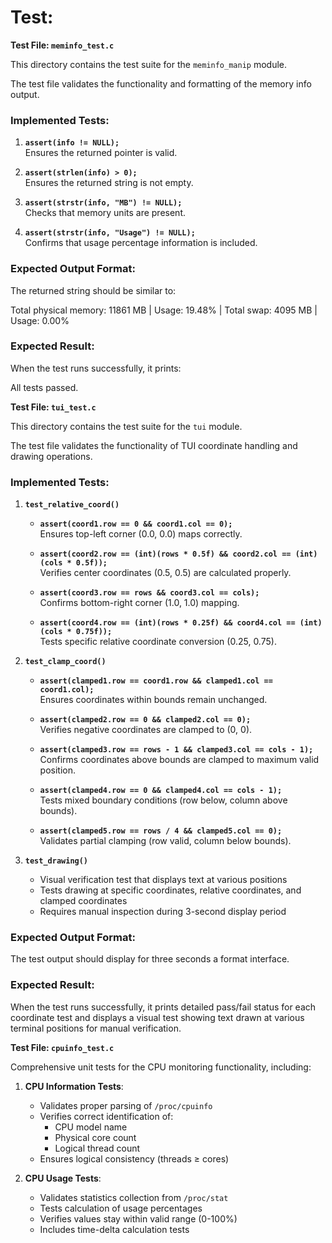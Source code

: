 # Test:

**Test File: `meminfo_test.c`**

  This directory contains the test suite for the `meminfo_manip` module.

  The test file validates the functionality and formatting of the memory info output.

 ### Implemented Tests:

 1. **`assert(info != NULL);`**  
  Ensures the returned pointer is valid.

 1. **`assert(strlen(info) > 0);`**  
  Ensures the returned string is not empty.

 1. **`assert(strstr(info, "MB") != NULL);`**  
  Checks that memory units are present.

 1. **`assert(strstr(info, "Usage") != NULL);`**  
  Confirms that usage percentage information is included.

 ### Expected Output Format:

  The returned string should be similar to:

  Total physical memory: 11861 MB | Usage: 19.48% | Total swap: 4095 MB | Usage: 0.00%

 ### Expected Result:

  When the test runs successfully, it prints:

  All tests passed.

**Test File: `tui_test.c`**

This directory contains the test suite for the `tui` module.

The test file validates the functionality of TUI coordinate handling and drawing operations.

### Implemented Tests:

1. **`test_relative_coord()`**
   - **`assert(coord1.row == 0 && coord1.col == 0);`**  
     Ensures top-left corner (0.0, 0.0) maps correctly.
   
   - **`assert(coord2.row == (int)(rows * 0.5f) && coord2.col == (int)(cols * 0.5f));`**  
     Verifies center coordinates (0.5, 0.5) are calculated properly.
   
   - **`assert(coord3.row == rows && coord3.col == cols);`**  
     Confirms bottom-right corner (1.0, 1.0) mapping.
   
   - **`assert(coord4.row == (int)(rows * 0.25f) && coord4.col == (int)(cols * 0.75f));`**  
     Tests specific relative coordinate conversion (0.25, 0.75).

2. **`test_clamp_coord()`**
   - **`assert(clamped1.row == coord1.row && clamped1.col == coord1.col);`**  
     Ensures coordinates within bounds remain unchanged.
   
   - **`assert(clamped2.row == 0 && clamped2.col == 0);`**  
     Verifies negative coordinates are clamped to (0, 0).
   
   - **`assert(clamped3.row == rows - 1 && clamped3.col == cols - 1);`**  
     Confirms coordinates above bounds are clamped to maximum valid position.
   
   - **`assert(clamped4.row == 0 && clamped4.col == cols - 1);`**  
     Tests mixed boundary conditions (row below, column above bounds).
   
   - **`assert(clamped5.row == rows / 4 && clamped5.col == 0);`**  
     Validates partial clamping (row valid, column below bounds).

3. **`test_drawing()`**
   - Visual verification test that displays text at various positions
   - Tests drawing at specific coordinates, relative coordinates, and clamped coordinates
   - Requires manual inspection during 3-second display period

### Expected Output Format:

The test output should display for three seconds a format interface.

### Expected Result:

When the test runs successfully, it prints detailed pass/fail status for each coordinate test and displays a visual test showing text drawn at various terminal positions for manual verification.



**Test File: `cpuinfo_test.c`**

Comprehensive unit tests for the CPU monitoring functionality, including:

1. **CPU Information Tests**:
   - Validates proper parsing of `/proc/cpuinfo`
   - Verifies correct identification of:
     - CPU model name
     - Physical core count
     - Logical thread count
   - Ensures logical consistency (threads ≥ cores)

2. **CPU Usage Tests**:
   - Validates statistics collection from `/proc/stat`
   - Tests calculation of usage percentages
   - Verifies values stay within valid range (0-100%)
   - Includes time-delta calculation tests
